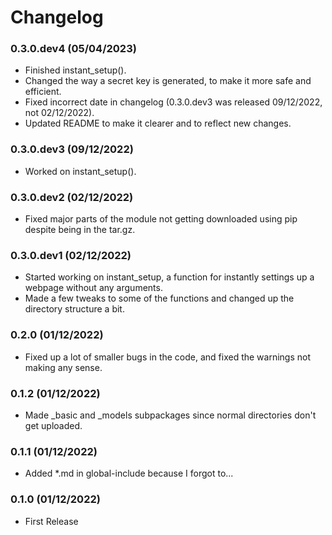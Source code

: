 # Changelog


### 0.3.0.dev4 (05/04/2023)
* Finished instant_setup().
* Changed the way a secret key is generated, to make it more safe and efficient.
* Fixed incorrect date in changelog (0.3.0.dev3 was released 09/12/2022, not 02/12/2022).
* Updated README to make it clearer and to reflect new changes.


### 0.3.0.dev3 (09/12/2022)
* Worked on instant_setup().


### 0.3.0.dev2 (02/12/2022)
* Fixed major parts of the module not getting downloaded using pip despite being in the tar.gz.


### 0.3.0.dev1 (02/12/2022)
* Started working on instant_setup, a function for instantly settings up a webpage without any arguments.
* Made a few tweaks to some of the functions and changed up the directory structure a bit.

### 0.2.0 (01/12/2022)
* Fixed up a lot of smaller bugs in the code, and fixed the warnings not making any sense.


### 0.1.2 (01/12/2022)
* Made _basic and _models subpackages since normal directories don't get uploaded.


### 0.1.1 (01/12/2022)
* Added *.md in global-include because I forgot to...


### 0.1.0 (01/12/2022)
* First Release
